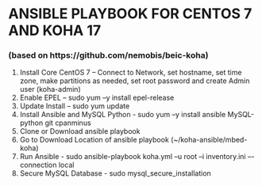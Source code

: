 <h1>ANSIBLE PLAYBOOK FOR CENTOS 7 AND KOHA 17</h1> 
<h3>(based on https://github.com/nemobis/beic-koha)</h3>

<ol>
  <li>Install Core CentOS 7 – Connect to Network, set hostname, set time zone, make partitions as needed, set root password and create Admin user (koha-admin) </li>
  <li>Enable EPEL – sudo yum –y install epel-release</li>
  <li>Update Install – sudo yum update</li>
  <li>Install Ansible and MySQL Python - sudo yum –y install ansible MySQL-python git cpanminus</li>
  <li>Clone or Download ansible playbook</li>
  <li>Go to Download Location of ansible playbook (~/koha-ansible/mbed-koha)</li>
  <li>Run Ansible - sudo ansible-playbook koha.yml –u root –i inventory.ini –-connection local</li>
  <li>Secure MySQL Database - sudo mysql_secure_installation</li>
</ol>
